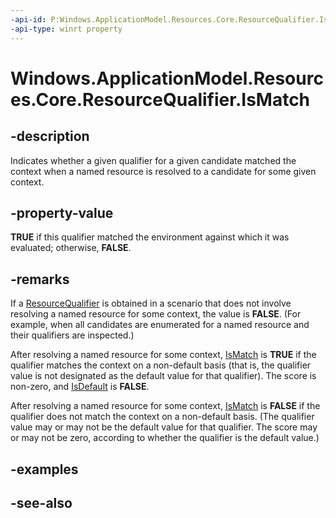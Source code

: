```yaml
---
-api-id: P:Windows.ApplicationModel.Resources.Core.ResourceQualifier.IsMatch
-api-type: winrt property
---
```


<!-- Property syntax
public bool IsMatch { get; }
-->

# Windows.ApplicationModel.Resources.Core.ResourceQualifier.IsMatch

## -description
Indicates whether a given qualifier for a given candidate matched the context when a named resource is resolved to a candidate for some given context.

## -property-value
**TRUE** if this qualifier matched the environment against which it was evaluated; otherwise, **FALSE**.

## -remarks
If a [ResourceQualifier](resourcequalifier.md) is obtained in a scenario that does not involve resolving a named resource for some context, the value is **FALSE**. (For example, when all candidates are enumerated for a named resource and their qualifiers are inspected.)

After resolving a named resource for some context, [IsMatch](resourcequalifier_ismatch.md) is **TRUE** if the qualifier matches the context on a non-default basis (that is, the qualifier value is not designated as the default value for that qualifier). The score is non-zero, and [IsDefault](resourcequalifier_isdefault.md) is **FALSE**.

After resolving a named resource for some context, [IsMatch](resourcequalifier_ismatch.md) is **FALSE** if the qualifier does not match the context on a non-default basis. (The qualifier value may or may not be the default value for that qualifier. The score may or may not be zero, according to whether the qualifier is the default value.)

## -examples

## -see-also

